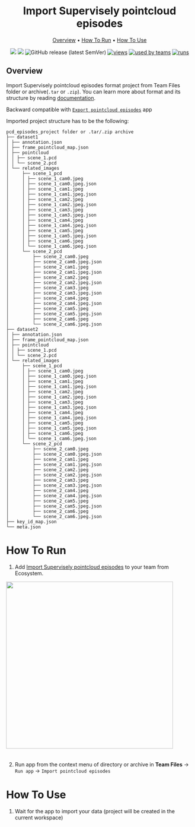<div align="center" markdown>
<img src=""/>


# Import Supervisely pointcloud episodes

<p align="center">
  <a href="#Overview">Overview</a> •
  <a href="#How-To-Run">How To Run</a> •
  <a href="#How-To-Use">How To Use</a>
</p>



[![](https://img.shields.io/badge/supervisely-ecosystem-brightgreen)](https://ecosystem.supervise.ly/apps/import-pointcloud-episode)
[![](https://img.shields.io/badge/slack-chat-green.svg?logo=slack)](https://supervise.ly/slack)
![GitHub release (latest SemVer)](https://img.shields.io/github/v/release/supervisely-ecosystem/import-pointcloud-episode)
[![views](https://app.supervise.ly/public/api/v3/ecosystem.counters?repo=supervisely-ecosystem/import-pointcloud-episode&counter=views&label=views)](https://supervise.ly)
[![used by teams](https://app.supervise.ly/public/api/v3/ecosystem.counters?repo=supervisely-ecosystem/import-pointcloud-episode&counter=downloads&label=used%20by%20teams)](https://supervise.ly)
[![runs](https://app.supervise.ly/public/api/v3/ecosystem.counters?repo=supervisely-ecosystem/import-pointcloud-episode&counter=runs&label=runs&123)](https://supervise.ly)

</div>

## Overview

Import Supervisely pointcloud episodes format project from Team Files folder or archive(`.tar` or `.zip`). You can learn more about format and its structure by reading [documentation](https://docs.supervise.ly/data-organization/00_ann_format_navi/07_supervisely_format_pointcloud_episode).

Backward compatible with [`Export pointcloud episodes`](https://ecosystem.supervise.ly/apps/export-pointcloud-episode) app

Imported project structure has to be the following:
```text
pcd_episodes_project folder or .tar/.zip archive      
├── dataset1                        
│ ├── annotation.json               
│ ├── frame_pointcloud_map.json     
│ ├── pointcloud                    
│ │ ├── scene_1.pcd                 
│ │ └── scene_2.pcd                 
│ └── related_images                
│     ├── scene_1_pcd               
│     │ ├── scene_1_cam0.jpeg       
│     │ ├── scene_1_cam0.jpeg.json  
│     │ ├── scene_1_cam1.jpeg       
│     │ ├── scene_1_cam1.jpeg.json  
│     │ ├── scene_1_cam2.jpeg       
│     │ ├── scene_1_cam2.jpeg.json  
│     │ ├── scene_1_cam3.jpeg       
│     │ ├── scene_1_cam3.jpeg.json  
│     │ ├── scene_1_cam4.jpeg       
│     │ ├── scene_1_cam4.jpeg.json  
│     │ ├── scene_1_cam5.jpeg       
│     │ ├── scene_1_cam5.jpeg.json  
│     │ ├── scene_1_cam6.jpeg       
│     │ └── scene_1_cam6.jpeg.json  
│     └── scene_2_pcd               
│         ├── scene_2_cam0.jpeg     
│         ├── scene_2_cam0.jpeg.json
│         ├── scene_2_cam1.jpeg     
│         ├── scene_2_cam1.jpeg.json
│         ├── scene_2_cam2.jpeg     
│         ├── scene_2_cam2.jpeg.json
│         ├── scene_2_cam3.jpeg     
│         ├── scene_2_cam3.jpeg.json
│         ├── scene_2_cam4.jpeg     
│         ├── scene_2_cam4.jpeg.json
│         ├── scene_2_cam5.jpeg     
│         ├── scene_2_cam5.jpeg.json
│         ├── scene_2_cam6.jpeg     
│         └── scene_2_cam6.jpeg.json
├── dataset2                        
│ ├── annotation.json               
│ ├── frame_pointcloud_map.json     
│ ├── pointcloud                    
│ │ ├── scene_1.pcd                 
│ │ └── scene_2.pcd                 
│ └── related_images                
│     ├── scene_1_pcd               
│     │ ├── scene_1_cam0.jpeg       
│     │ ├── scene_1_cam0.jpeg.json  
│     │ ├── scene_1_cam1.jpeg       
│     │ ├── scene_1_cam1.jpeg.json  
│     │ ├── scene_1_cam2.jpeg       
│     │ ├── scene_1_cam2.jpeg.json  
│     │ ├── scene_1_cam3.jpeg       
│     │ ├── scene_1_cam3.jpeg.json  
│     │ ├── scene_1_cam4.jpeg       
│     │ ├── scene_1_cam4.jpeg.json  
│     │ ├── scene_1_cam5.jpeg       
│     │ ├── scene_1_cam5.jpeg.json  
│     │ ├── scene_1_cam6.jpeg       
│     │ └── scene_1_cam6.jpeg.json  
│     └── scene_2_pcd               
│         ├── scene_2_cam0.jpeg     
│         ├── scene_2_cam0.jpeg.json
│         ├── scene_2_cam1.jpeg     
│         ├── scene_2_cam1.jpeg.json
│         ├── scene_2_cam2.jpeg     
│         ├── scene_2_cam2.jpeg.json
│         ├── scene_2_cam3.jpeg     
│         ├── scene_2_cam3.jpeg.json
│         ├── scene_2_cam4.jpeg     
│         ├── scene_2_cam4.jpeg.json
│         ├── scene_2_cam5.jpeg     
│         ├── scene_2_cam5.jpeg.json
│         ├── scene_2_cam6.jpeg     
│         └── scene_2_cam6.jpeg.json
├── key_id_map.json                 
└── meta.json                       
```

# How To Run 

1. Add [Import Supervisely pointcloud episodes](https://ecosystem.supervise.ly/apps/import-pointcloud-episode) to your team from Ecosystem.

<img data-key="sly-module-link" data-module-slug="supervisely-ecosystem/import-pointcloud-episode" src="" width="450px" style='padding-bottom: 20px'/>  

2. Run app from the context menu of directory or archive in **Team Files** -> `Run app` -> `Import pointcloud episodes`


# How To Use 

1. Wait for the app to import your data (project will be created in the current workspace)

<img src="" width=""/>  
